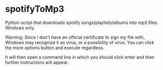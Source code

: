 # spotifyToMp3
Python script that downloads spotify songs/playlists/albums into mp3 files. Windows only.


Warning: Since I don't have an official certificate to sign my file with, Windows may recognize it as virus, or a possibility of virus. You can click the more options button and execute regardless. 

It will then open a command line in which you should click enter and then further instructions will appear.
